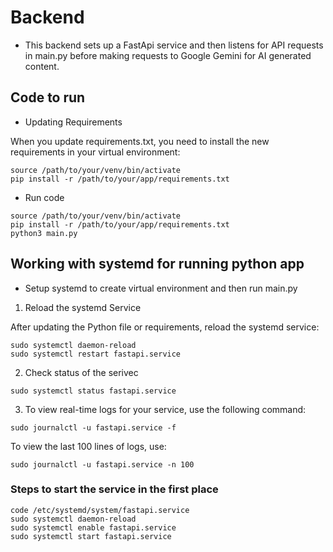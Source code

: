 # Backend

- This backend sets up a FastApi service and then listens for API requests in main.py before making requests to Google Gemini for AI generated content.

## Code to run

- Updating Requirements

When you update requirements.txt, you need to install the new requirements in your virtual environment:

```
source /path/to/your/venv/bin/activate
pip install -r /path/to/your/app/requirements.txt
```

- Run code

```
source /path/to/your/venv/bin/activate
pip install -r /path/to/your/app/requirements.txt
python3 main.py
```

## Working with systemd for running python app

- Setup systemd to create virtual environment and then run main.py

1. Reload the systemd Service

After updating the Python file or requirements, reload the systemd service:

```
sudo systemctl daemon-reload
sudo systemctl restart fastapi.service
```

2. Check status of the serivec

```
sudo systemctl status fastapi.service
```

3. To view real-time logs for your service, use the following command:

```
sudo journalctl -u fastapi.service -f
```

To view the last 100 lines of logs, use:

```
sudo journalctl -u fastapi.service -n 100
```

### Steps to start the service in the first place

```
code /etc/systemd/system/fastapi.service
sudo systemctl daemon-reload
sudo systemctl enable fastapi.service
sudo systemctl start fastapi.service
```
